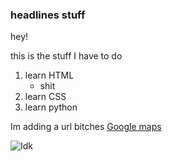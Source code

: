 <!DOCTYPE html>
<html lang="en">
    <head>
       <title> my html</title>
     </head>
    <body>
<h3> headlines stuff </h3>
<p> 
hey! 
</p>
<p> 
this is the stuff I have to do 
</p>
   <ol>
      <li> learn HTML 
          <ul> 
             <li> shit
          </ul>
      <li> learn CSS
      <li> learn python
  </ol>


Im adding a url bitches <a href="https://www.google.com/maps/@37.0625,-95.677068,2z"> Google maps
                        </a>

<img src="https: https://images.app.goo.gl/hb2k4RAiKQmL5izh8"
     alt="Idk">
</body>
